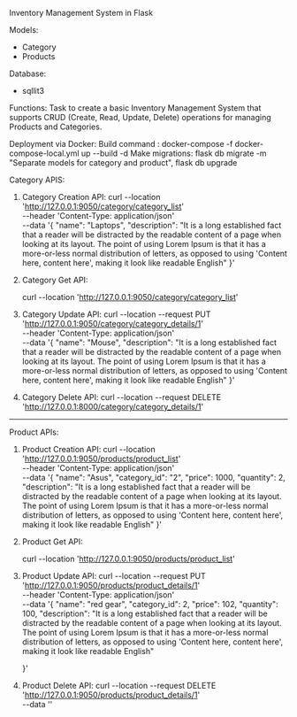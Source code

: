 Inventory Management System in Flask

Models:
- Category
- Products


Database:
- sqllit3


Functions: 
Task to create a basic Inventory Management System that supports CRUD
(Create, Read, Update, Delete) operations for managing Products and Categories.

Deployment via Docker: 
Build command : docker-compose -f docker-compose-local.yml up --build -d
Make migrations: flask db migrate -m "Separate models for category and product", flask db upgrade


Category APIS:

1. Category Creation API:
    curl --location 'http://127.0.0.1:9050/category/category_list' \
    --header 'Content-Type: application/json' \
    --data '{
        "name": "Laptops",
        "description": "It is a long established fact that a reader will be distracted by the readable content of a page when looking at its layout. The point of using Lorem Ipsum is that it has a more-or-less normal distribution of letters, as opposed to using 'Content here, content here', making it look like readable English"
    }'

2. Category Get API:

    curl --location 'http://127.0.0.1:9050/category/category_list'


3. Category Update API:
    curl --location --request PUT 'http://127.0.0.1:9050/category/category_details/1' \
        --header 'Content-Type: application/json' \
        --data '{
            "name": "Mouse",
            "description": "It is a long established fact that a reader will be distracted by the readable content of a page when looking at its layout. The point of using Lorem Ipsum is that it has a more-or-less normal distribution of letters, as opposed to using 'Content here, content here', making it look like readable English"
        }'

4. Category Delete API:
    curl --location --request DELETE 'http://127.0.0.1:8000/category/category_details/1'



----------------------------------------------------------------------------------------------------

Product APIs:

1. Product Creation API:
    curl --location 'http://127.0.0.1:9050/products/product_list' \
    --header 'Content-Type: application/json' \
    --data '{
        "name": "Asus",
        "category_id": "2",
        "price": 1000,
        "quantity": 2,
        "description": "It is a long established fact that a reader will be distracted by the readable content of a page when looking at its layout. The point of using Lorem Ipsum is that it has a more-or-less normal distribution of letters, as opposed to using 'Content here, content here', making it look like readable English"
    }'

2. Product Get API:

    curl --location 'http://127.0.0.1:9050/products/product_list'


3. Product Update API:
    curl --location --request PUT 'http://127.0.0.1:9050/products/product_details/1' \
    --header 'Content-Type: application/json' \
    --data '{
        "name": "red gear",
        "category_id": 2,
        "price": 102,
        "quantity": 100,
        "description": "It is a long established fact that a reader will be distracted by the readable content of a page when looking at its layout. The point of using Lorem Ipsum is that it has a more-or-less normal distribution of letters, as opposed to using 'Content here, content here', making it look like readable English"
        
    }'

4. Product Delete API:
    curl --location --request DELETE 'http://127.0.0.1:9050/products/product_details/1' \
    --data ''